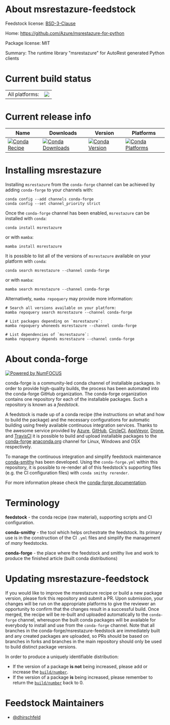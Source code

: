 About msrestazure-feedstock
===========================

Feedstock license: [BSD-3-Clause](https://github.com/conda-forge/msrestazure-feedstock/blob/main/LICENSE.txt)

Home: https://github.com/Azure/msrestazure-for-python

Package license: MIT

Summary: The runtime library "msrestazure" for AutoRest generated Python clients

Current build status
====================


<table><tr><td>All platforms:</td>
    <td>
      <a href="https://dev.azure.com/conda-forge/feedstock-builds/_build/latest?definitionId=4024&branchName=main">
        <img src="https://dev.azure.com/conda-forge/feedstock-builds/_apis/build/status/msrestazure-feedstock?branchName=main">
      </a>
    </td>
  </tr>
</table>

Current release info
====================

| Name | Downloads | Version | Platforms |
| --- | --- | --- | --- |
| [![Conda Recipe](https://img.shields.io/badge/recipe-msrestazure-green.svg)](https://anaconda.org/conda-forge/msrestazure) | [![Conda Downloads](https://img.shields.io/conda/dn/conda-forge/msrestazure.svg)](https://anaconda.org/conda-forge/msrestazure) | [![Conda Version](https://img.shields.io/conda/vn/conda-forge/msrestazure.svg)](https://anaconda.org/conda-forge/msrestazure) | [![Conda Platforms](https://img.shields.io/conda/pn/conda-forge/msrestazure.svg)](https://anaconda.org/conda-forge/msrestazure) |

Installing msrestazure
======================

Installing `msrestazure` from the `conda-forge` channel can be achieved by adding `conda-forge` to your channels with:

```
conda config --add channels conda-forge
conda config --set channel_priority strict
```

Once the `conda-forge` channel has been enabled, `msrestazure` can be installed with `conda`:

```
conda install msrestazure
```

or with `mamba`:

```
mamba install msrestazure
```

It is possible to list all of the versions of `msrestazure` available on your platform with `conda`:

```
conda search msrestazure --channel conda-forge
```

or with `mamba`:

```
mamba search msrestazure --channel conda-forge
```

Alternatively, `mamba repoquery` may provide more information:

```
# Search all versions available on your platform:
mamba repoquery search msrestazure --channel conda-forge

# List packages depending on `msrestazure`:
mamba repoquery whoneeds msrestazure --channel conda-forge

# List dependencies of `msrestazure`:
mamba repoquery depends msrestazure --channel conda-forge
```


About conda-forge
=================

[![Powered by
NumFOCUS](https://img.shields.io/badge/powered%20by-NumFOCUS-orange.svg?style=flat&colorA=E1523D&colorB=007D8A)](https://numfocus.org)

conda-forge is a community-led conda channel of installable packages.
In order to provide high-quality builds, the process has been automated into the
conda-forge GitHub organization. The conda-forge organization contains one repository
for each of the installable packages. Such a repository is known as a *feedstock*.

A feedstock is made up of a conda recipe (the instructions on what and how to build
the package) and the necessary configurations for automatic building using freely
available continuous integration services. Thanks to the awesome service provided by
[Azure](https://azure.microsoft.com/en-us/services/devops/), [GitHub](https://github.com/),
[CircleCI](https://circleci.com/), [AppVeyor](https://www.appveyor.com/),
[Drone](https://cloud.drone.io/welcome), and [TravisCI](https://travis-ci.com/)
it is possible to build and upload installable packages to the
[conda-forge](https://anaconda.org/conda-forge) [anaconda.org](https://anaconda.org/)
channel for Linux, Windows and OSX respectively.

To manage the continuous integration and simplify feedstock maintenance
[conda-smithy](https://github.com/conda-forge/conda-smithy) has been developed.
Using the ``conda-forge.yml`` within this repository, it is possible to re-render all of
this feedstock's supporting files (e.g. the CI configuration files) with ``conda smithy rerender``.

For more information please check the [conda-forge documentation](https://conda-forge.org/docs/).

Terminology
===========

**feedstock** - the conda recipe (raw material), supporting scripts and CI configuration.

**conda-smithy** - the tool which helps orchestrate the feedstock.
                   Its primary use is in the construction of the CI ``.yml`` files
                   and simplify the management of *many* feedstocks.

**conda-forge** - the place where the feedstock and smithy live and work to
                  produce the finished article (built conda distributions)


Updating msrestazure-feedstock
==============================

If you would like to improve the msrestazure recipe or build a new
package version, please fork this repository and submit a PR. Upon submission,
your changes will be run on the appropriate platforms to give the reviewer an
opportunity to confirm that the changes result in a successful build. Once
merged, the recipe will be re-built and uploaded automatically to the
`conda-forge` channel, whereupon the built conda packages will be available for
everybody to install and use from the `conda-forge` channel.
Note that all branches in the conda-forge/msrestazure-feedstock are
immediately built and any created packages are uploaded, so PRs should be based
on branches in forks and branches in the main repository should only be used to
build distinct package versions.

In order to produce a uniquely identifiable distribution:
 * If the version of a package **is not** being increased, please add or increase
   the [``build/number``](https://docs.conda.io/projects/conda-build/en/latest/resources/define-metadata.html#build-number-and-string).
 * If the version of a package **is** being increased, please remember to return
   the [``build/number``](https://docs.conda.io/projects/conda-build/en/latest/resources/define-metadata.html#build-number-and-string)
   back to 0.

Feedstock Maintainers
=====================

* [@dhirschfeld](https://github.com/dhirschfeld/)

